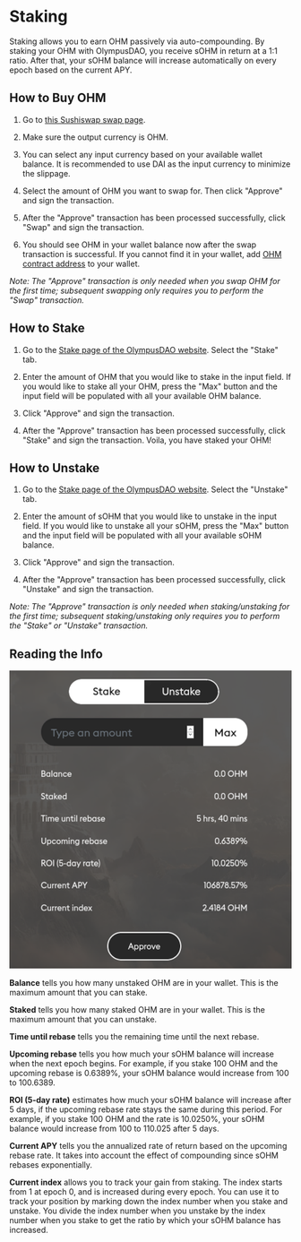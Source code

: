 # Staking

Staking allows you to earn OHM passively via auto-compounding. By staking your OHM with OlympusDAO, you receive sOHM in return at a 1:1 ratio. After that, your sOHM balance will increase automatically on every epoch based on the current APY.

## How to Buy OHM

1. Go to [this Sushiswap swap page](https://app.sushi.com/swap?outputCurrency=0x383518188c0c6d7730d91b2c03a03c837814a899).

2. Make sure the output currency is OHM.

3. You can select any input currency based on your available wallet balance. It is recommended to use DAI as the input currency to minimize the slippage.

4. Select the amount of OHM you want to swap for. Then click "Approve" and sign the transaction.

5. After the "Approve" transaction has been processed successfully, click "Swap" and sign the transaction.

6. You should see OHM in your wallet balance now after the swap transaction is successful. If you cannot find it in your wallet, add [OHM contract address](https://docs.olympusdao.finance/references/contracts#ohm) to your wallet.

*Note: The "Approve" transaction is only needed when you swap OHM for the first time; subsequent swapping only requires you to perform the "Swap" transaction.*

## How to Stake

1. Go to the [Stake page of the OlympusDAO website](https://olympusdao.finance/#/stake). Select the "Stake" tab.

2. Enter the amount of OHM that you would like to stake in the input field. If you would like to stake all your OHM, press the "Max" button and the input field will be populated with all your available OHM balance.

3. Click "Approve" and sign the transaction.

4. After the "Approve" transaction has been processed successfully, click "Stake" and sign the transaction. Voila, you have staked your OHM!

## How to Unstake

1. Go to the [Stake page of the OlympusDAO website](https://olympusdao.finance/#/stake). Select the "Unstake" tab.

2. Enter the amount of sOHM that you would like to unstake in the input field. If you would like to unstake all your sOHM, press the "Max" button and the input field will be populated with all your available sOHM balance.

3. Click "Approve" and sign the transaction.

4. After the "Approve" transaction has been processed successfully, click "Unstake" and sign the transaction.

*Note: The "Approve" transaction is only needed when staking/unstaking for the first time; subsequent staking/unstaking only requires you to perform the "Stake" or "Unstake" transaction.*

## Reading the Info

![](../.gitbook/assets/using-the-website/staking/modal.png)

**Balance** tells you how many unstaked OHM are in your wallet. This is the maximum amount that you can stake.

**Staked** tells you how many staked OHM are in your wallet. This is the maximum amount that you can unstake.

**Time until rebase** tells you the remaining time until the next rebase.

**Upcoming rebase** tells you how much your sOHM balance will increase when the next epoch begins. For example, if you stake 100 OHM and the upcoming rebase is 0.6389%, your sOHM balance would increase from 100 to 100.6389.

**ROI (5-day rate)** estimates how much your sOHM balance will increase after 5 days, if the upcoming rebase rate stays the same during this period. For example, if you stake 100 OHM and the rate is 10.0250%, your sOHM balance would increase from 100 to 110.025 after 5 days.

**Current APY** tells you the annualized rate of return based on the upcoming rebase rate. It takes into account the effect of compounding since sOHM rebases exponentially.

**Current index** allows you to track your gain from staking. The index starts from 1 at epoch 0, and is increased during every epoch. You can use it to track your position by marking down the index number when you stake and unstake. You divide the index number when you unstake by the index number when you stake to get the ratio by which your sOHM balance has increased.
